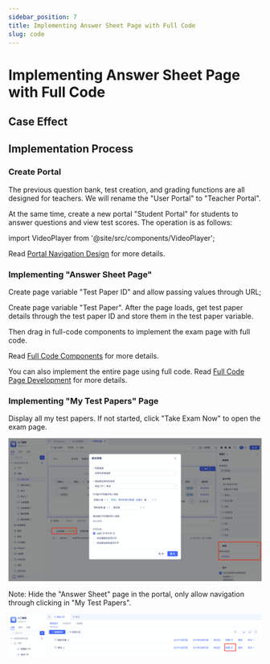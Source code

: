 ```yaml
---
sidebar_position: 7
title: Implementing Answer Sheet Page with Full Code
slug: code
---
```

# Implementing Answer Sheet Page with Full Code

## Case Effect

<VideoPlayer relatePath="/docs/tutorial/code_effect.mp4" />

## Implementation Process

### Create Portal

The previous question bank, test creation, and grading functions are all designed for teachers. We will rename the "User Portal" to "Teacher Portal".

At the same time, create a new portal "Student Portal" for students to answer questions and view test scores. The operation is as follows:

import VideoPlayer from '@site/src/components/VideoPlayer';

<VideoPlayer relatePath="/docs/tutorial/code_create_shell.mp4" />

Read [Portal Navigation Design](../../devguide/shell-and-page/portal-navigation-design) for more details.

### Implementing "Answer Sheet Page"

Create page variable "Test Paper ID" and allow passing values through URL;

Create page variable "Test Paper". After the page loads, get test paper details through the test paper ID and store them in the test paper variable.

<VideoPlayer relatePath="/docs/tutorial/code_page_var.mp4" />

Then drag in full-code components to implement the exam page with full code.

<VideoPlayer relatePath="/docs/tutorial/code_component.mp4" />

Read [Full Code Components](../../devguide/using-functional-components-in-pages/full-code-components) for more details.

You can also implement the entire page using full code. Read [Full Code Page Development](../../devguide/shell-and-page/full-code-page-development) for more details.

### Implementing "My Test Papers" Page

Display all my test papers. If not started, click "Take Exam Now" to open the exam page.

![](../img/code_173517.png)


Note: Hide the "Answer Sheet" page in the portal, only allow navigation through clicking in "My Test Papers".

![](../img/code_091249.png)